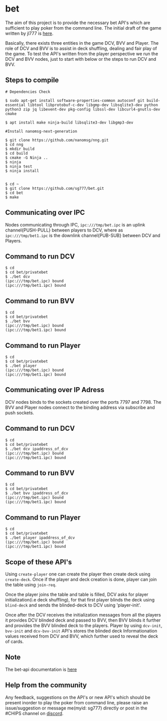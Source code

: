 # bet
The aim of this project is to provide the necessary bet API's which are sufficient to play poker from the command line. The initial draft of the game written by jl777 is [here](./docs/BET_Initial_Draft.md).
 
Basically, there exists three entities in the game DCV, BVV and Player. The role of DCV and BVV is to assist in deck shuffling, dealing and fair play of the game. To test the API's written from the player perspective we run the DCV and BVV nodes, just to start with below or the steps to run DCV and BVV.
## Steps to compile
```
# Dependencies Check 

$ sudo apt-get install software-properties-common autoconf git build-essential libtool libprotobuf-c-dev libgmp-dev libsqlite3-dev python python3 zip jq libevent-dev pkg-config libssl-dev libcurl4-gnutls-dev cmake

$ apt install make ninja-build libsqlite3-dev libgmp3-dev

#Install nanomsg-next-generation 

$ git clone https://github.com/nanomsg/nng.git
$ cd nng
$ mkdir build
$ cd build
$ cmake -G Ninja ..
$ ninja
$ ninja test
$ ninja install


$ cd ~
$ git clone https://github.com/sg777/bet.git
$ cd bet
$ make
```
## Communicating over IPC
Nodes communicating through IPC, `ipc:///tmp/bet.ipc` is an uplink channel{PUSH-PULL} between players to DCV, where as `ipc:///tmp/bet1.ipc` is the downlink channel{PUB-SUB} between DCV and Players.

## Command to run DCV
```
$ cd
$ cd bet/privatebet
$ ./bet dcv
(ipc:///tmp/bet.ipc) bound
(ipc:///tmp/bet1.ipc) bound
```
## Command to run BVV
```
$ cd
$ cd bet/privatebet
$ ./bet bvv
(ipc:///tmp/bet.ipc) bound
(ipc:///tmp/bet1.ipc) bound
```
## Command to run Player
```
$ cd
$ cd bet/privatebet
$ ./bet player
(ipc:///tmp/bet.ipc) bound
(ipc:///tmp/bet1.ipc) bound
```
## Communicating over IP Adress
DCV nodes binds to the sockets created over the ports 7797 and 7798. The BVV and Player nodes connect to the binding address via subscribe and push sockets.

## Command to run DCV
```
$ cd
$ cd bet/privatebet
$ ./bet dcv ipaddress_of_dcv
(ipc:///tmp/bet.ipc) bound
(ipc:///tmp/bet1.ipc) bound
```
## Command to run BVV
```
$ cd
$ cd bet/privatebet
$ ./bet bvv ipaddress_of_dcv
(ipc:///tmp/bet.ipc) bound
(ipc:///tmp/bet1.ipc) bound
```
## Command to run Player
```
$ cd
$ cd bet/privatebet
$ ./bet player ipaddress_of_dcv
(ipc:///tmp/bet.ipc) bound
(ipc:///tmp/bet1.ipc) bound
```


## Scope of these API's
Using `create-player` one can create the player then create deck using `create-deck`. Once if the player and deck creation is done, player can join the table using `join-req`.

Once the player joins the table and table is filled, DCV asks for player initialization(i.e deck shuffling), for that first player blinds the deck using `blind-deck` and sends the blinded-deck to DCV using 'player-init'. 

Once after the DCV receives the initialization messages from all the players it provides DCV blinded deck and passed to BVV, then BVV blinds it further and provides the BVV blinded deck to the players. Player by using `dcv-init`, `bvv-init` and  `dcv-bvv-init` API's stores the blinded deck Informationation values received from DCV and BVV, which further used to reveal the deck of cards.

## Note
The bet-api documentation is [here](./docs/bet-api.md)

## Help from the community
Any feedback, suggestions on the API's or new API's which should be present inorder to play the poker from command line, please raise an issue/suggestion or message me(myid: sg777) directly or post in the #CHIPS channel on [discord](https://discord.gg/jF9uxJM).
